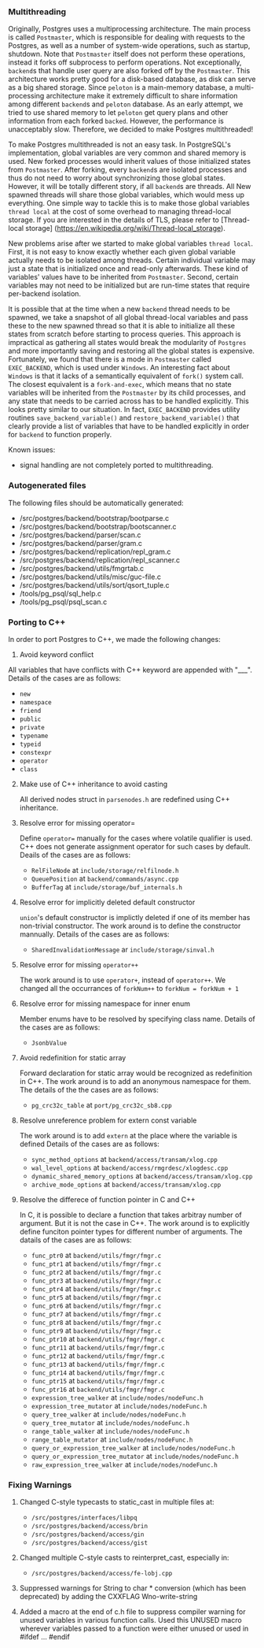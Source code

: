 ### Multithreading

Originally, Postgres uses a multiprocessing architecture. The main process is called `Postmaster`, which is responsible for dealing with requests to the Postgres, as well as a number of system-wide operations, such as startup, shutdown. Note that `Postmaster` itself does not perform these operations, instead it forks off subprocess to perform operations. Not exceptionally, `backend`s that handle user query are also forked off by the `Postmaster`. This architecture works pretty good for a disk-based database, as disk can serve as a big shared storage. Since `peloton` is a main-memory database, a multi-processing architecture make it extremely difficult to share information among different `backend`s and `peloton` database. As an early attempt, we tried to use shared memory to let `peloton` get query plans and other information from each forked `backed`. However, the performance is unacceptably slow. Therefore, we decided to make Postgres multithreaded! 

To make Postgres multithreaded is not an easy task. In PostgreSQL's implementation, global variables are very common and shared memory is used. New forked processes would inherit values of those initialized states from `Postmaster`. After forking, every `backend`s are isolated processes and thus do not need to worry about synchronizing those global states. However, it will be totally different story, if all `backend`s are threads. All New spawned threads will share those global variables, which would mess up everything. One simple way to tackle this is to make those global variables `thread local` at the cost of some overhead to managing thread-local storage. If you are interested in the details of TLS, please refer to [Thread-local storage] (https://en.wikipedia.org/wiki/Thread-local_storage). 

New problems arise after we started to make global variables `thread local`. First, it is not easy to know exactly whether each given global variable actually needs to be isolated among threads. Certain individual variable may just a state that is initialized once and read-only afterwards. These kind of variables' values have to be inherited from `Postmaster`. Second, certain variables may not need to be initialized but are run-time states that require per-backend isolation. 

It is possible that at the time when a new `backend` thread needs to be spawned, we take a snapshot of all global thread-local variables and pass these to the new spawned thread so that it is able to initialize all these states from scratch before starting to process queries. This approach is impractical as gathering all states would break the modularity of `Postgres` and more importantly saving and restoring all the global states is expensive. Fortunately, we found that there is a mode in `Postmaster` called `EXEC_BACKEND`, which is used under `Windows`. An interesting fact about `Windows` is that it lacks of a semantically equivalent of `fork()` system call. The closest equivalent is a `fork-and-exec`, which means that no state variables will be inherited from the `Postmaster` by its child processes, and any state that needs to
be carried across has to be handled explicitly. This looks pretty similar to our situation. In fact, `EXEC_BACKEND` provides utility routines `save_backend_variable()` and `restore_backend_variable()` that clearly provide a list of variables that have to be handled explicitly in order for `backend` to function properly.

Known issues:
* signal handling are not completely ported to multithreading.

### Autogenerated files

The following files should be automatically generated:

* /src/postgres/backend/bootstrap/bootparse.c
* /src/postgres/backend/bootstrap/bootscanner.c
* /src/postgres/backend/parser/scan.c
* /src/postgres/backend/parser/gram.c
* /src/postgres/backend/replication/repl_gram.c
* /src/postgres/backend/replication/repl_scanner.c
* /src/postgres/backend/utils/fmgrtab.c 
* /src/postgres/backend/utils/misc/guc-file.c 
* /src/postgres/backend/utils/sort/qsort_tuple.c 
* /tools/pg_psql/sql_help.c
* /tools/pg_psql/psql_scan.c

### Porting to C++

In order to port Postgres to C++, we made the following changes:

1. Avoid keyword conflict
  
  All variables that have conflicts with C++ keyword are appended with "___". Details of the cases are as follows:

  * `new`
  * `namespace`
  * `friend`
  * `public`
  * `private`
  * `typename`
  * `typeid`
  * `constexpr`
  * `operator`
  * `class`

2. Make use of C++ inheritance to avoid casting

    All derived nodes struct in `parsenodes.h` are redefined using C++ inheritance.

3. Resolve error for missing operator=

    Define `operator=` manually for the cases where volatile qualifier is used. C++
    does not generate assignment operator for such cases by default. Deails of the cases
    are as follows:

    * `RelFileNode` at `include/storage/relfilnode.h`
    * `QueuePosition` at `backend/commands/async.cpp`
    * `BufferTag` at `include/storage/buf_internals.h`

4. Resolve error for implicitly deleted default constructor

    `union`'s default constructor is implictly deleted if one of its member has
    non-trivial constructor. The work around is to define the constructor mannually. 
    Details of the cases are as follows:

    * `SharedInvalidationMessage` ar `include/storage/sinval.h`


5. Resolve error for missing `operator++`

    The work around is to use `operator+`, instead of `operator++`. We changed all
    the occurrances of `forkNum++` to `forkNum = forkNum + 1`

6. Resolve error for missing namespace for inner enum
    
    Member enums have to be resolved by specifying class name. Details of the 
    cases are as follows:

    * `JsonbValue`

7. Avoid redefinition for static array

    Forward declaration for static array would be recognized as redefinition in C++. 
    The work around is to add an anonymous namespace for them. The details of the
    the cases are as follows:

    * `pg_crc32c_table` at `port/pg_crc32c_sb8.cpp`

8. Resolve unreference problem for extern const variable

    The work around is to add `extern` at the place where the variable is defined
    Details of the cases are as follows:

    * `sync_method_options` at `backend/access/transam/xlog.cpp`
    * `wal_level_options` at `backend/access/rmgrdesc/xlogdesc.cpp`
    * `dynamic_shared_memory_options` at `backend/access/transam/xlog.cpp`
    * `archive_mode_options` at `backend/access/transam/xlog.cpp`

9. Resolve the differece of function pointer in C and C++
    
    In C, it is possible to declare a function that takes arbitray number of argument.
    But it is not the case in C++. The work around is to explicitly define funciton
    pointer types for different number of arguments. The datails of the cases are 
    as follows:

    * `func_ptr0` at `backend/utils/fmgr/fmgr.c`
    * `func_ptr1` at `backend/utils/fmgr/fmgr.c`
    * `func_ptr2` at `backend/utils/fmgr/fmgr.c`
    * `func_ptr3` at `backend/utils/fmgr/fmgr.c`
    * `func_ptr4` at `backend/utils/fmgr/fmgr.c`
    * `func_ptr5` at `backend/utils/fmgr/fmgr.c`
    * `func_ptr6` at `backend/utils/fmgr/fmgr.c`
    * `func_ptr7` at `backend/utils/fmgr/fmgr.c`
    * `func_ptr8` at `backend/utils/fmgr/fmgr.c`
    * `func_ptr9` at `backend/utils/fmgr/fmgr.c`
    * `func_ptr10` at `backend/utils/fmgr/fmgr.c`
    * `func_ptr11` at `backend/utils/fmgr/fmgr.c`
    * `func_ptr12` at `backend/utils/fmgr/fmgr.c`
    * `func_ptr13` at `backend/utils/fmgr/fmgr.c`
    * `func_ptr14` at `backend/utils/fmgr/fmgr.c`
    * `func_ptr15` at `backend/utils/fmgr/fmgr.c`
    * `func_ptr16` at `backend/utils/fmgr/fmgr.c`
    * `expression_tree_walker` at `include/nodes/nodeFunc.h`
    * `expression_tree_mutator` at `include/nodes/nodeFunc.h`
    * `query_tree_walker` at `include/nodes/nodeFunc.h`
    * `query_tree_mutator` at `include/nodes/nodeFunc.h`
    * `range_table_walker` at `include/nodes/nodeFunc.h`
    * `range_table_mutator` at `include/nodes/nodeFunc.h`
    * `query_or_expression_tree_walker` at `include/nodes/nodeFunc.h`
    * `query_or_expression_tree_mutator` at `include/nodes/nodeFunc.h`
    * `raw_expression_tree_walker` at `include/nodes/nodeFunc.h`

### Fixing Warnings

1. Changed C-style typecasts to static_cast in multiple files at:
    * `/src/postgres/interfaces/libpq`
    * `/src/postgres/backend/access/brin`
    * `/src/postgres/backend/access/gin`
    * `/src/postgres/backend/access/gist`

2. Changed multiple C-style casts to reinterpret_cast, especially in:
    * `/src/postgres/backend/access/fe-lobj.cpp`

3. Suppressed warnings for String to char * conversion (which has been deprecated) by adding the CXXFLAG Wno-write-string

4. Added a macro at the end of c.h file to suppress compiler warning for unused variables in various function calls. Used this UNUSED macro wherever variables passed to a function were either unused or used in #ifdef ... #endif
